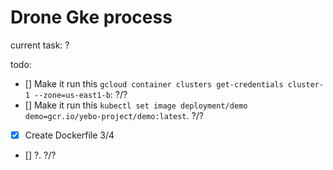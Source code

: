# Drone Gke process
current task: ?

todo:
- [] Make it run this `gcloud container clusters get-credentials cluster-1 --zone=us-east1-b`: ?/?
- [] Make it run this `kubectl set image deployment/demo demo=gcr.io/yebo-project/demo:latest`. ?/?
- [x] Create Dockerfile 3/4
- [] ?. ?/?

